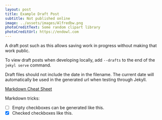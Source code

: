 ```yaml
---
layout: post
title: Example Draft Post
subtitle: Not published online
image: ../assets/images/Alfredbw.png
photoCreditText: Some random clipart library
photoCreditUrl: https://endowl.com
---
```


A draft post such as this allows saving work in progress without making that work public.

To view draft posts when developing locally, add `--drafts` to the end of the `jekyl serve` command.

Draft files should not include the date in the filename. The current date will automatically be used in the generated url when testing through Jekyll.

[Markdown Cheat Sheet](https://www.markdownguide.org/cheat-sheet/)

Markdown tricks:

- [ ] Empty checkboxes can be generated like this.
- [x] Checked checkboxes like this.
